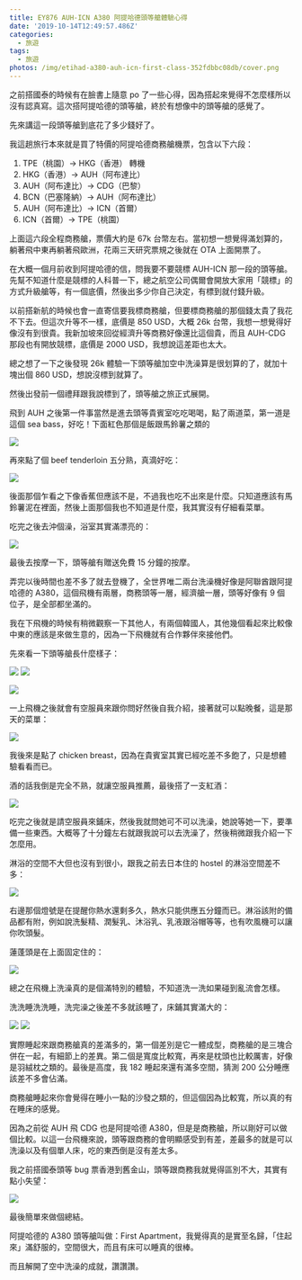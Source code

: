 ```yaml
---
title: EY876 AUH-ICN A380 阿提哈德頭等艙體驗心得
date: '2019-10-14T12:49:57.486Z'
categories:
  - 旅遊
tags:
  - 旅遊
photos: /img/etihad-a380-auh-icn-first-class-352fdbbc08db/cover.png
---
```


之前搭國泰的時候有在臉書上隨意 po 了一些心得，因為搭起來覺得不怎麼樣所以沒有認真寫。這次搭阿提哈德的頭等艙，終於有想像中的頭等艙的感覺了。

先來講這一段頭等艙到底花了多少錢好了。

我這趟旅行本來就是買了特價的阿提哈德商務艙機票，包含以下六段：

1.  TPE（桃園）-> HKG（香港） 轉機
2.  HKG（香港）-> AUH（阿布達比）
3.  AUH（阿布達比）-> CDG（巴黎）
4.  BCN（巴塞隆納）-> AUH（阿布達比）
5.  AUH（阿布達比）-> ICN（首爾）
6.  ICN（首爾）-> TPE（桃園）

上面這六段全程商務艙，票價大約是 67k 台幣左右。當初想一想覺得滿划算的，躺著飛中東再躺著飛歐洲，花兩三天研究票規之後就在 OTA 上面開票了。

在大概一個月前收到阿提哈德的信，問我要不要競標 AUH-ICN 那一段的頭等艙。先幫不知道什麼是競標的人科普一下，總之航空公司偶爾會開放大家用「競標」的方式升級艙等，有一個底價，然後出多少你自己決定，有標到就付錢升級。

以前搭新航的時候也會一直寄信要我標商務艙，但要標商務艙的那個錢太貴了我花不下去。但這次升等不一樣，底價是 850 USD，大概 26k 台幣，我想一想覺得好像沒有到很貴。我新加坡來回從經濟升等商務好像還比這個貴，而且 AUH-CDG 那段也有開放競標，底價是 2000 USD，我想說這差距也太大。

總之想了一下之後發現 26k 體驗一下頭等艙加空中洗澡算是很划算的了，就加十塊出個 860 USD，想說沒標到就算了。

然後出發前一個禮拜跟我說標到了，頭等艙之旅正式展開。

飛到 AUH 之後第一件事當然是進去頭等貴賓室吃吃喝喝，點了兩道菜，第一道是這個 sea bass，好吃！下面紅色那個是飯跟馬鈴薯之類的

![](/img/etihad-a380-auh-icn-first-class-352fdbbc08db/0__ujyoIcz4zVBMtBYV.jpg)

再來點了個 beef tenderloin 五分熟，真滴好吃：

![](/img/etihad-a380-auh-icn-first-class-352fdbbc08db/0__09bkD__ImKsoTENjY.jpg)

後面那個乍看之下像香蕉但應該不是，不過我也吃不出來是什麼。只知道應該有馬鈴薯泥在裡面，然後上面那個我也不知道是什麼，我其實沒有仔細看菜單。

吃完之後去沖個澡，浴室其實滿漂亮的：

![](/img/etihad-a380-auh-icn-first-class-352fdbbc08db/0__Gu9BQaVHgIjnwYem.jpg)

最後去按摩一下，頭等艙有贈送免費 15 分鐘的按摩。

弄完以後時間也差不多了就去登機了，全世界唯二兩台洗澡機好像是阿聯酋跟阿提哈德的 A380，這個飛機有兩層，商務頭等一層，經濟艙一層，頭等好像有 9 個位子，是全部都坐滿的。

我在下飛機的時候有稍微觀察一下其他人，有兩個韓國人，其他幾個看起來比較像中東的應該是來做生意的，因為一下飛機就有合作夥伴來接他們。

先來看一下頭等艙長什麼樣子：

![](/img/etihad-a380-auh-icn-first-class-352fdbbc08db/1__Z6Qgs5v1I9Rqjna82znZLA.jpeg)
![](/img/etihad-a380-auh-icn-first-class-352fdbbc08db/1__3D6Z__koYk9sWiyDOR0VbIA.jpeg)

![](/img/etihad-a380-auh-icn-first-class-352fdbbc08db/0__DP__ys__iVUKYB9Cll.jpg)

一上飛機之後就會有空服員來跟你問好然後自我介紹，接著就可以點晚餐，這是那天的菜單：

![](/img/etihad-a380-auh-icn-first-class-352fdbbc08db/0__hvJAUdMf0dOUkh9q.jpg)

我後來是點了 chicken breast，因為在貴賓室其實已經吃差不多飽了，只是想體驗看看而已。

酒的話我倒是完全不熟，就讓空服員推薦，最後搭了一支紅酒：

![](/img/etihad-a380-auh-icn-first-class-352fdbbc08db/0__WmTjALrOdjPnrY8G.jpg)

吃完之後就是請空服員來鋪床，然後我就問她可不可以洗澡，她說等她一下，要準備一些東西。大概等了十分鐘左右就跟我說可以去洗澡了，然後稍微跟我介紹一下怎麼用。

淋浴的空間不大但也沒有到很小，跟我之前去日本住的 hostel 的淋浴空間差不多：

![](/img/etihad-a380-auh-icn-first-class-352fdbbc08db/1__Hkt8oD4rfunkeQtF2fk0Mg.jpeg)

右邊那個燈號是在提醒你熱水還剩多久，熱水只能供應五分鐘而已。淋浴該附的備品都有附，例如說洗髮精、潤髮乳、沐浴乳、乳液跟浴帽等等，也有吹風機可以讓你吹頭髮。

蓮蓬頭是在上面固定住的：

![](/img/etihad-a380-auh-icn-first-class-352fdbbc08db/0__b2__1cRelEBku0GTE.jpg)

總之在飛機上洗澡真的是個滿特別的體驗，不知道洗一洗如果碰到亂流會怎樣。

洗洗睡洗洗睡，洗完澡之後差不多就該睡了，床鋪其實滿大的：

![](/img/etihad-a380-auh-icn-first-class-352fdbbc08db/1__n9__FyjkGmQepSc2S2itGcg.jpeg)
![](/img/etihad-a380-auh-icn-first-class-352fdbbc08db/1__VJZRRBaPAYKSww6HETDp5A.jpeg)

實際睡起來跟商務艙真的差滿多的，第一個差別是它一體成型，商務艙的是三塊合併在一起，有細節上的差異。第二個是寬度比較寬，再來是枕頭也比較厲害，好像是羽絨枕之類的。最後是高度，我 182 睡起來還有滿多空間，猜測 200 公分睡應該差不多會佔滿。

商務艙睡起來你會覺得在睡小一點的沙發之類的，但這個因為比較寬，所以真的有在睡床的感覺。

因為之前從 AUH 飛 CDG 也是阿提哈德 A380，但是是商務艙，所以剛好可以做個比較。以這一台飛機來說，頭等跟商務的會明顯感受到有差，差最多的就是可以洗澡以及有個單人床，吃的東西倒是沒有差太多。

我之前搭國泰頭等 bug 票香港到舊金山，頭等跟商務我就覺得區別不大，其實有點小失望：

![](/img/etihad-a380-auh-icn-first-class-352fdbbc08db/0__i5fTqQlsAyGqnULg.jpg)

最後簡單來做個總結。

阿提哈德的 A380 頭等艙叫做：First Apartment，我覺得真的是實至名歸，「住起來」滿舒服的，空間很大，而且有床可以睡真的很棒。

而且解開了空中洗澡的成就，讚讚讚。